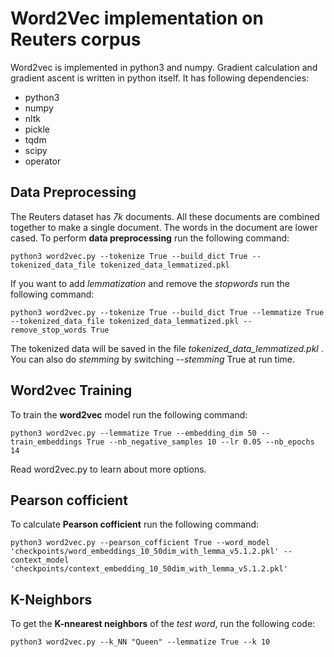 # Word2Vec implementation on Reuters corpus

Word2vec is implemented in python3 and numpy. Gradient calculation and gradient ascent is written in python itself. It has following dependencies:
- python3
- numpy
- nltk
- pickle
- tqdm
- scipy
- operator

## Data Preprocessing
The Reuters dataset has *7k* documents. All these documents are combined together
to make a single document. The words in the document are lower cased. To perform **data
preprocessing** run the following command:
```
python3 word2vec.py --tokenize True --build_dict True --tokenized_data_file tokenized_data_lemmatized.pkl
```

If you want to add *lemmatization* and remove the *stopwords* run the following command:

```
python3 word2vec.py --tokenize True --build_dict True --lemmatize True --tokenized_data_file tokenized_data_lemmatized.pkl --remove_stop_words True
```
The tokenized data will be saved in the file *tokenized_data_lemmatized.pkl* .
You can also do *stemming* by switching *--stemming* True at run time.

## Word2vec Training
To train the **word2vec** model run the following command:
```
python3 word2vec.py --lemmatize True --embedding_dim 50 --train_embeddings True --nb_negative_samples 10 --lr 0.05 --nb_epochs 14
```
Read word2vec.py to learn about more options.

## Pearson cofficient

To calculate **Pearson cofficient**  run the following command:
```
python3 word2vec.py --pearson_cofficient True --word_model 'checkpoints/word_embeddings_10_50dim_with_lemma_v5.1.2.pkl' --context_model 'checkpoints/context_embedding_10_50dim_with_lemma_v5.1.2.pkl'
```

## K-Neighbors
To get the **K-nnearest neighbors** of the *test word*, run the following code:
```
python3 word2vec.py --k_NN "Queen" --lemmatize True --k 10
```
